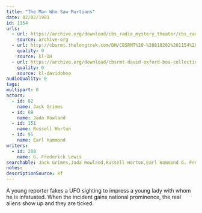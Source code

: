 ```yaml
---
title: "The Man Who Saw Martians"
date: 02/02/1981
id: 1154
urls: 
  - url: https://archive.org/download/cbs_radio_mystery_theater/cbs_radio_mystery_theater-1151-1200.zip/cbs_radio_mystery_theater-1151-1200%2Fcbsrmt_1154_the_man_who_saw_martians.mp3
    source: archive-org
  - url: http://cbsrmt.thelongtrek.com/DH/CBSRMT%20-%20810202%201154%20The%20Man%20Who%20Saw%20Martians_dh.mp3
    quality: 0
    source: kl-DH
  - url: https://archive.org/download/cbsrmt-david-oxford-boa-collection/CBSRMT-810202-1154-The-Man-Who-Saw-Martians-(32-22)-[2007]-{BoA}.mp3
    quality: 0
    source: kl-davidoboa
audioQuality: 0
tags: 
multipart: 0
actors:  
  - id: 82
    name: Jack Grimes  
  - id: 69
    name: Jada Rowland  
  - id: 151
    name: Russell Horton  
  - id: 95
    name: Earl Hammond
writers:  
  - id: 288
    name: G. Frederick Lewis
searchable: Jack Grimes,Jada Rowland,Russell Horton,Earl Hammond G. Frederick Lewis
notes: 
descriptionSource: kf
---
```

A young reporter fakes a UFO sighting to impress a young lady with whom he is infatuated. When the incident gains national prominence, the real aliens show up and they are ticked.